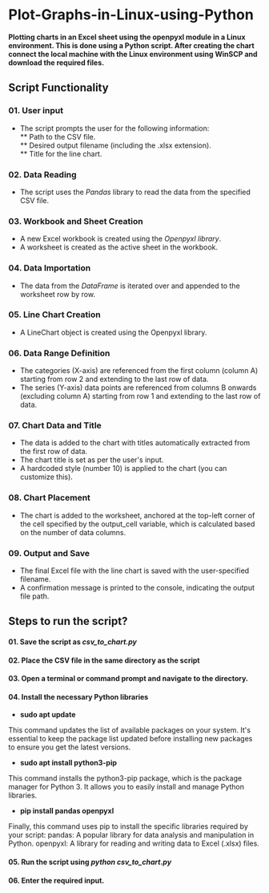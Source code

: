 # Plot-Graphs-in-Linux-using-Python
**Plotting charts in an Excel sheet using the openpyxl module in a Linux environment. This is done using a Python script. After creating the chart connect the local machine with the Linux environment using WinSCP and download the required files.**

## Script Functionality

### 01. User input   
* The script prompts the user for the following information:   
   ** Path to the CSV file.   
   ** Desired output filename (including the .xlsx extension).   
   ** Title for the line chart.

### 02. Data Reading   
* The script uses the _Pandas_ library to read the data from the specified CSV file.   

### 03. Workbook and Sheet Creation
* A new Excel workbook is created using the _Openpyxl library_.   
* A worksheet is created as the active sheet in the workbook.

###  04. Data Importation
* The data from the _DataFrame_ is iterated over and appended to the worksheet row by row.

### 05. Line Chart Creation
* A LineChart object is created using the Openpyxl library.

### 06. Data Range Definition   
* The categories (X-axis) are referenced from the first column (column A) starting from row 2 and extending to the last row of data.
* The series (Y-axis) data points are referenced from columns B onwards (excluding column A) starting from row 1 and extending to the last row of data.

### 07. Chart Data and Title   
* The data is added to the chart with titles automatically extracted from the first row of data.
* The chart title is set as per the user's input.
* A hardcoded style (number 10) is applied to the chart (you can customize this).

### 08. Chart Placement
* The chart is added to the worksheet, anchored at the top-left corner of the cell specified by the output_cell variable, which is calculated based on the number of data columns.

### 09. Output and Save   
* The final Excel file with the line chart is saved with the user-specified filename.
* A confirmation message is printed to the console, indicating the output file path.


## Steps to run the script?   

#### 01.  Save the script as _csv_to_chart.py_    

#### 02. Place the CSV file in the same directory as the script   

#### 03. Open a terminal or command prompt and navigate to the directory.    

#### 04. Install the necessary Python libraries

* **sudo apt update**

This command updates the list of available packages on your system. It's essential to keep the package list updated before installing new packages to ensure you get the latest versions.

* **sudo apt install python3-pip**
   
This command installs the python3-pip package, which is the package manager for Python 3. It allows you to easily install and manage Python libraries.

* **pip install pandas openpyxl**

Finally, this command uses pip to install the specific libraries required by your script:
        pandas: A popular library for data analysis and manipulation in Python.
        openpyxl: A library for reading and writing data to Excel (.xlsx) files.    

#### 05. Run the script using _python csv_to_chart.py_    

#### 06. Enter the required input.
